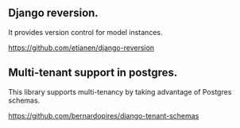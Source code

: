 ## Django reversion.
It provides version control for model instances.

https://github.com/etianen/django-reversion

## Multi-tenant support in postgres.
This library supports multi-tenancy by taking advantage of Postgres schemas.

https://github.com/bernardopires/django-tenant-schemas
